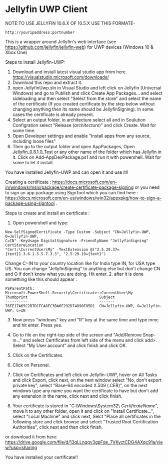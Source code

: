 # Jellyfin UWP Client

NOTE:TO USE JELLYFIN 10.6.X OF 10.5.X USE THIS FORMATE-

```
http://youripaddress:portnumber
```

This is a wrapper around Jellyfin's web interface (see https://github.com/jellyfin/jellyfin-web) for UWP devices (Windows 10 & Xbox One)

Steps to install Jellyfin-UWP: 
1. Download and install latest visual studio app from here https://visualstudio.microsoft.com/downloads/
2. Download this repo and extract it.
3. open JellyfinUwp.sln in Visual Studio and left click on Jellyfin (Universal Windows) and go to Publish and click Create App Packages... and select sideloading and then select "Select from the store" and select the name of the certificate (If you created certificate by the step below without changing anything then its name should be JellyfinSigning). In some cases the certificate is already present.
4. Select an output folder, in architecture select all and in Soulution Configration select "Release ($architecture$)" and click Create. Wait for some time.
5. Open Developer settings and enable "Install apps from any source, including loose files"  
6. Then go to the output folder and open AppPackages, Open Jellyfin_0.8.1.0_Test or any other name of the folder which has Jellyfin in it. Click on Add-AppDevPackage.ps1 and run it with powershell. Wait for some to let it install.

You have installed Jellyfin-UWP and can open it and use it!!

Creating a certificate : https://docs.microsoft.com/en-in/windows/msix/package/create-certificate-package-signing or you need to sign an app package using SignTool which you can find here : https://docs.microsoft.com/en-us/windows/win32/appxpkg/how-to-sign-a-package-using-signtool . 

Steps to create and install an certificate :
1. Open powershell and type:

```
New-SelfSignedCertificate -Type Custom -Subject "CN=Jellyfin-UWP, O=Jellyfin-UWP,
C=IN" -KeyUsage DigitalSignature -FriendlyName "JellyfinSigning" CertStoreLocation 
"Cert:\CurrentUser\My" -TextExtension @("2.5.29.37={text}1.3.6.1.5.5.7.3.3", "2.5.29.19={text}")
```

Change C=IN to your country location like for India type IN, for USA type US. You can change "JellyfinSigning" to anything else but don't change CN and O if don't know what you are doing.
Hit enter.
2. after it is done something like this should appear :

    PSParentPath: Microsoft.PowerShell.Security\Certificate::CurrentUser\My
    Thumbprint                                Subject
    ----------                                -------
    76FE17A65C2B7DCFCA8FC3BA6F292D74890F85D1  CN=Jellyfin-UWP, O=Jellyfin-UWP, C=IN

3. Now press "windows" key and "R" key at the same time and type mmc and hit enter. Press yes.
4. Go to file on the right-top side of the screen and "Add/Remove Snap-in..." and select Certificates from left side of the menu and click add>. Select "My User account" and click finish and click OK. 

5. Click on the Certificates. 
6. Click on Personal.
7. Click on Certificates and left click on Jellyfin-UWP, hover on All Tasks and click Export, click next, on the next window select "No, don't export private key", select "Base-64 encoded X.509 (.CER)", on the next windows type any name you want the certificate to have but don't add any extension in the name, click next and click finish. 
8. Your certificate is stored in "C:\Windows\System32\ $CertificateName$", move it to any other folder, open it and click on "Install Certificate...", select "Local Machine" and click next, Selct "Place all certificates in the following store and click browse and select "Trusted Root Certification Authorities", click next and then click finish. 

or download it from here: https://drive.google.com/file/d/13qLLnqqv3gpFqe_7VKyctCDG4AXqc91a/view?usp=sharing

You have installed your certificate!!
